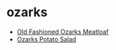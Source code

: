# ozarks

 * [Old Fashioned Ozarks Meatloaf](../index/o/old-fashioned-ozarks-meatloaf.json)
 * [Ozarks Potato Salad](../index/o/ozarks-potato-salad.json)
